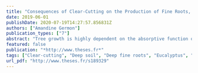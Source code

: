 ```yaml
---
title: "Consequences of Clear-Cutting on the Production of Fine Roots, CO2, CH4 and N2O down to the Water Table in Coppice-Managed Eucalyptus Grandis stands in a Throughfall-Exclusion Experiment"
date: 2019-06-01
publishDate: 2020-07-19T14:27:57.856831Z
authors: ["Amandine Germon"]
publication_types: ["7"]
abstract: "Tree growth is highly dependent on the absorptive function of fine roots for water and nutrients. Fine roots also play a major role in the global carbon (C) cycle, mainly through production, respiration, exudation and decomposition processes. Improving our understanding of the spatio-temporal dynamics of fine roots down to the root front is an important issue to identify more sustainable silvicultural practices for planted forests installed in areas with low soil fertility and prolonged drought periods. The Eucalyptus gender is the most planted in Brazil covering about 5.1 million hectares in 2012. Coppice management can be an advantage against water stress in eucalyptus plantations because the trees are likely to benefit of a root system exploring deep soil layers where the availability of water can be higher than in the topsoil. The objective of this study is to assess the production of fine roots, CO2, CH4 and N2O down to the water table after cutting the trees in Eucalyptus grandis plantation conducted in coppice, under two contrasting water supply regimes,. Two pits were excavated down to a depth of 17 m in a throughfall exclusion experiment: one in a plot with 37% of throughfall excluded by plastic sheets, and one without rain exclusion. Another pit in an adjacent stand of the same age not harvested will make it possible to assess the effect of cutting the trees. Fine roots dynamics will be studied using the Minirhizotron technique: twenty four transparent polyvinyl chloride tubes were installed in the pits in 2014 (12 per pit) down to 17 m deep and 7 tubes down to 4 m deep in the stand not harvested. Images will be obtained by a circular scanner every 14 days over 1 year before cutting the trees and over 1.5 years in coppice after harvesting. The winrhizotron software will be used to estimate root growth in length and area. Gas sampling will be performed every two weeks for 24 months (6 months before and 1.5 years after cutting the trees) throughout the soil profiles down to the groundwater. Gas samples will be analysed by gas chromatography and a modelling approach will be used to estimate CO2, CH4 and N2O production rates. Dynamics of gas concentrations can provide additional insights into the heterogeneous gas exchange processes through soil depth and how the control of the fluxes at the soil surface are correlated to root dynamics in the whole soil profile. Improving our understanding of the factors controlling the fluxes of greenhouse gases throughout very deep soil profiles is needed to develop reliable process-based models likely to predict wood production at a large scale in forest companies."
featured: false
publication: "*http://www.theses.fr*"
tags: ["Clear-cutting", "Deep soil", "Deep fine roots", "Eucalyptus", "Greenhouse gas", "Minirhizotrons"]
url_pdf: "http://www.theses.fr/s189329"
---
```


